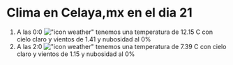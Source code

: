 # Clima en Celaya,mx en el dia 21

1. A las 0:0 !["icon weather"](http://openweathermap.org/img/w/01n.png) tenemos una temperatura de 12.15 C con cielo claro y  vientos de 1.41 y nubosidad al 0%
1. A las 2:0 !["icon weather"](http://openweathermap.org/img/w/01n.png) tenemos una temperatura de 7.39 C con cielo claro y  vientos de 1.15 y nubosidad al 0%
